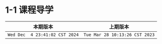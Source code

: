 # 1-1 课程导学

|本期版本|上期版本
|:---:|:---:
`Wed Dec  4 23:41:02 CST 2024` | `Tue Mar 28 10:13:26 CST 2023`
